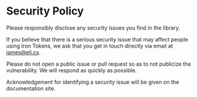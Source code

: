 # Security Policy

Please responsibly disclose any security issues you find in the library.

If you believe that there is a serious security issue that may affect people using Iron Tokens, we ask that you get in touch directly via email at james@eli.cx.

Please do not open a public issue or pull request so as to not publicize the vulnerability. We will respond as quickly as possible.

Acknowledgement for identifying a security issue will be given on the documentation site.
